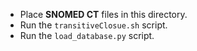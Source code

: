 - Place **SNOMED CT** files in this directory.  
- Run the `transitiveClosue.sh` script.  
- Run the `load_database.py` script.
